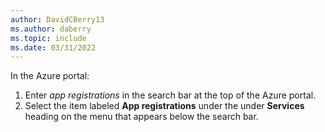 ```yaml
---
author: DavidCBerry13
ms.author: daberry
ms.topic: include
ms.date: 03/31/2022
---
```

In the Azure portal:

   1. Enter *app registrations* in the search bar at the top of the Azure portal.
   1. Select the item labeled **App registrations** under the under **Services** heading on the menu that appears below the search bar.
